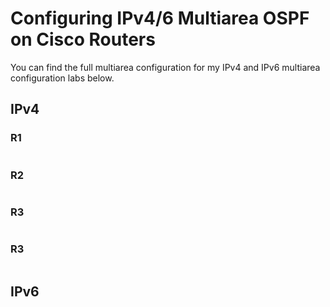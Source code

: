 # Configuring IPv4/6 Multiarea OSPF on Cisco Routers
You can find the full multiarea configuration for my IPv4 and IPv6 multiarea configuration labs below.

## IPv4

### R1
```

```
### R2
```

```
### R3
```

```
### R3
```

```
## IPv6
